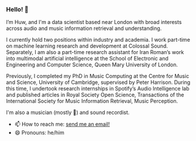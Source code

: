 ### Hello! 👋

I’m Huw, and I'm a data scientist based near London with broad interests across audio and music information retrieval and understanding.

I currently hold two positions within industry and academia. I work part-time on machine learning research and development at Colossal Sound. Separately, I am also a part-time research assistant for Iran Roman’s work into multimodal artificial intelligence at the School of Electronic and Engineering and Computer Science, Queen Mary University of London.

Previously, I completed my PhD in Music Computing at the Centre for Music and Science, University of Cambridge, supervised by Peter Harrison. During this time, I undertook research internships in Spotify’s Audio Intelligence lab and published articles in Royal Society Open Science, Transactions of the International Society for Music Information Retrieval, Music Perception. 

I'm also a musician (mostly 🎸) and sound recordist.

- 📫 How to reach me: [send me an email!](mailto:hwc31@cam.ac.uk)
- 😄 Pronouns: he/him
